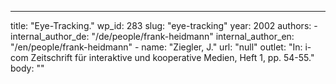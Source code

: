 ---
  title: "Eye-Tracking."
  wp_id: 283
  slug: "eye-tracking"
  year: 2002
  authors: 
    - 
      internal_author_de: "/de/people/frank-heidmann"
      internal_author_en: "/en/people/frank-heidmann"
    - 
      name: "Ziegler, J."
      url: "null"
  outlet: "In: i-com Zeitschrift für interaktive und kooperative Medien, Heft 1, pp. 54-55."
  body: ""
